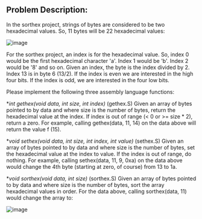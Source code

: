 Problem Description:
---
In the sorthex project, strings of bytes are considered to be two hexadecimal values. So, 11 bytes will be 22 hexadecimal values:

![image](https://github.com/auto-noah/ARM64ASSEMBLY320/assets/151595012/a0d76b0c-498b-411b-b471-4828872ffd7e)

For the sorthex project, an index is for the hexadecimal value. So, index 0 would be the first hexadecimal character 'a'. Index 1 would be 'b'. Index 2 would be '8' and so on. Given an index, the byte is the index divided by 2. Index 13 is in byte 6 (13/2). If the index is even we are interested in the high four bits. If the index is odd, we are interested in the four low bits.

Please implement the following three assembly language functions:

**int gethex(void *data, int size, int index)**
(gethex.S) Given an array of bytes pointed to by data and where size is the number of bytes, return the hexadecimal value at the index. If index is out of range (< 0 or >= size * 2), return a zero. For example, calling gethex(data, 11, 14) on the data above will return the value f (15).

**void sethex(void *data, int size, int index, int value)**
(sethex.S) Given an array of bytes pointed to by data and where size is the number of bytes, set the hexadecimal value at the index to value. If the index is out of range, do nothing. For example, calling sethex(data, 11, 9, 0xa) on the data above would change the 4th byte (starting at zero, of course) from 13 to 1a.

**void sorthex(void *data, int size)**
(sorthex.S) Given an array of bytes pointed to by data and where size is the number of bytes, sort the array hexadecimal values in order. For the data above, calling sorthex(data, 11) would change the array to:

![image](https://github.com/auto-noah/ARM64ASSEMBLY320/assets/151595012/a2786ec9-8323-4df6-97db-ae66be28fd67)
